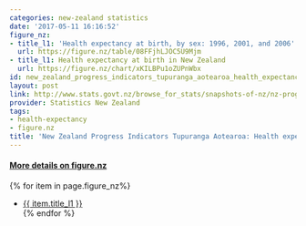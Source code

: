 ```yaml
---
categories: new-zealand statistics
date: '2017-05-11 16:16:52'
figure_nz:
- title_l1: 'Health expectancy at birth, by sex: 1996, 2001, and 2006'
  url: https://figure.nz/table/08FFjhLJOC5U9Mjm
- title_l1: Health expectancy at birth in New Zealand
  url: https://figure.nz/chart/xKILBPu1oZUPnWbx
id: new_zealand_progress_indicators_tupuranga_aotearoa_health_expectancy_to_2006
layout: post
link: http://www.stats.govt.nz/browse_for_stats/snapshots-of-nz/nz-progress-indicators/home/social/health-expectancy.aspx
provider: Statistics New Zealand
tags:
- health-expectancy
- figure.nz
title: 'New Zealand Progress Indicators Tupuranga Aotearoa: Health expectancy to 2006'
---
```


<h4><u> More details on figure.nz</u></h4>
{% for item in page.figure_nz%}
<ul class="post-list">
    <li><a href="{{ item.url }}">{{ item.title_l1 }}</a></li>
{% endfor %}
</ul>